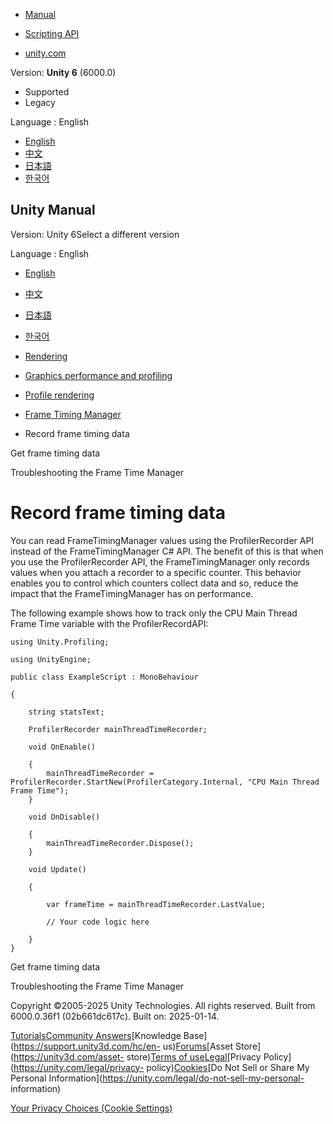 [](https://docs.unity3d.com)

  * [Manual](../Manual/index.html)
  * [Scripting API](../ScriptReference/index.html)

  * [unity.com](https://unity.com/)

Version: **Unity 6** (6000.0)

  * Supported
  * Legacy

Language : English

  * [English](/Manual/frame-timing-manager-record-timing-data.html)
  * [中文](/cn/current/Manual/frame-timing-manager-record-timing-data.html)
  * [日本語](/ja/current/Manual/frame-timing-manager-record-timing-data.html)
  * [한국어](/kr/current/Manual/frame-timing-manager-record-timing-data.html)

[](https://docs.unity3d.com)

## Unity Manual

Version: Unity 6Select a different version

Language : English

  * [English](/Manual/frame-timing-manager-record-timing-data.html)
  * [中文](/cn/current/Manual/frame-timing-manager-record-timing-data.html)
  * [日本語](/ja/current/Manual/frame-timing-manager-record-timing-data.html)
  * [한국어](/kr/current/Manual/frame-timing-manager-record-timing-data.html)

  * [Rendering](rendering-and-post-processing.html)
  * [Graphics performance and profiling](graphics-performance-profiling.html)
  * [Profile rendering](profile-rendering.html)
  * [Frame Timing Manager](frame-timing-manager-landing.html)
  * Record frame timing data

[](frame-timing-manager-get-timing-data.html)

Get frame timing data

[](frame-timing-manager-troubleshoot.html)

Troubleshooting the Frame Time Manager

# Record frame timing data

You can read FrameTimingManager values using the ProfilerRecorder API instead
of the FrameTimingManager C# API. The benefit of this is that when you use the
ProfilerRecorder API, the FrameTimingManager only records values when you
attach a recorder to a specific counter. This behavior enables you to control
which counters collect data and so, reduce the impact that the
FrameTimingManager has on performance.

The following example shows how to track only the CPU Main Thread Frame Time
variable with the ProfilerRecordAPI:

    
    
    using Unity.Profiling;
    
    using UnityEngine;
    
    public class ExampleScript : MonoBehaviour
    
    {
    
        string statsText;
    
        ProfilerRecorder mainThreadTimeRecorder;
    
        void OnEnable()
    
        {
            mainThreadTimeRecorder = ProfilerRecorder.StartNew(ProfilerCategory.Internal, "CPU Main Thread Frame Time");
        }
    
        void OnDisable()
    
        {
            mainThreadTimeRecorder.Dispose();
        }
    
        void Update()
    
        {
    
            var frameTime = mainThreadTimeRecorder.LastValue;
    
            // Your code logic here
    
        }
    }
    
    

[](frame-timing-manager-get-timing-data.html)

Get frame timing data

[](frame-timing-manager-troubleshoot.html)

Troubleshooting the Frame Time Manager

Copyright ©2005-2025 Unity Technologies. All rights reserved. Built from
6000.0.36f1 (02b661dc617c). Built on: 2025-01-14.

[Tutorials](https://learn.unity.com/)[Community
Answers](https://answers.unity3d.com)[Knowledge
Base](https://support.unity3d.com/hc/en-
us)[Forums](https://forum.unity3d.com)[Asset Store](https://unity3d.com/asset-
store)[Terms of
use](https://docs.unity3d.com/Manual/TermsOfUse.html)[Legal](https://unity.com/legal)[Privacy
Policy](https://unity.com/legal/privacy-
policy)[Cookies](https://unity.com/legal/cookie-policy)[Do Not Sell or Share
My Personal Information](https://unity.com/legal/do-not-sell-my-personal-
information)

[Your Privacy Choices (Cookie Settings)](javascript:void\(0\);)

